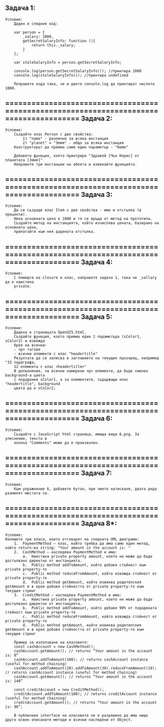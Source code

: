 Задача 1:
---------------------------------------------------------------------------------------
	Условие:
		Даден е следния код:

		var person = {
			_salary: 1000,
			getSecretSalaryInfo: function (){
				return this._salary;
			}
		};

		var stoleSalaryInfo = person.getSecretSalaryInfo;

		console.log(person.getSecretSalaryInfo()); //принтира 1000
		console.log(stoleSalaryInfo()); //принтира undefined

		Поправете кода така, че и двете console.log да принтират числото 1000.			
		
=======================================================================================
Задача 2:
---------------------------------------------------------------------------------------
	Условие: 
		Създайте клас Person с две свойства: 
			1) "name" - различно за всяка инстанция 
			2) "planet" = "Земя" - общо за всяка инстанция
		Конструкторът да приема само един параметър - "Name"

		Добавете функция, която принтрира "Здравей [Чък Норис] от планетата [Земя]"
		Направете три инстанции на обекта и извикайте функцията.

=======================================================================================
Задача 3: 
---------------------------------------------------------------------------------------
	Условие:
		Да се създаде клас Item с две свойства - име и отстъпка (в проценти).
		Нека основната цена е 1000 и тя се връща от метод на прототипа.
		Създайте метод на инстанцията, който изчислява цената, базирано на основната цена,
		прилагайги към нея дадената отстъпка.
	

=======================================================================================
Задача 4: 
---------------------------------------------------------------------------------------
	Условие: 
		С помощта на closure и клас, направете задача 1, така че _sallary да е наистина
		private.

=======================================================================================
Задача 5: 
---------------------------------------------------------------------------------------
	Условие:
		Дадена е страницата OpenUI5.html.
		Създайте функция, която приема един 2 параметъра (sColor1, sColor2) и извежда
		броя на всички:
		- <p> тагове
		- всички елементи с клас "headertitle"
		Резултата да се записва в заглавието на текущия прозорец, например "33 параграфа,
		12 елемента с клас <headertitle>"
		В допълнение, за всички намерени <p> елементи, да бъде сменен background-a цвета
		с подадения sColor1, а за елементите, съдържащи клас "headertitle", background
		цвета да е sColor2;


=======================================================================================
Задача 6: 
---------------------------------------------------------------------------------------
	Условие:
		Създайте с JavaScript html страница, имаща вида 6.png. За улеснение, текста в 
		колона "Comments" може да е произволен.				

=======================================================================================
Задача 7: 
---------------------------------------------------------------------------------------
	Условие:
		Към упражнение 6, добавете бутон, при чието натискане, двата реда разменят местата си.
	
=======================================================================================
Задача 8*: 
---------------------------------------------------------------------------------------
	Условие:
	Напишете три класа, които отговарят на следната UML диаграма: 
		1.	PaymentMethod – клас, който трябва да има само един метод, който return-ва string: "Your amount in the account is: "
		2.	CashMethod – наследява PaymentMethod и има:
			a.	Наистина private property amount, което не може да бъде достъпвано директно от инстанцията. 
			b.	Public method addToAmount, който добавя стойност към private property-то
			c.	Public method reduceFromAmount, който изважда стойност от private property-то
			d.	Public method getAmount, който извиква родителския getAmount и в края добавя стойността от private property-то към текущия стринг
		3.	CreditMethod – наследява PaymentMethod и има:
			a.	Наистина private property amount, което не може да бъде достъпвано директно от инстанцията. 
			b.	Public method addToAmount, който добавя 90% от подадената стойност към private property-то 
			c.	Public method reduceFromAmount, който изважда стойност от private property-то
			d.	Public method getAmount, който извиква родителския getAmount и в края добавя стойността от private property-то към текущия стринг

		Пример за използване на класовете:
		const cashAccount = new CashMethod();
		cashAccount.getAmount(); // returns “Your amount in the account is: 0”
		cashAccount.addToAmount(100); // returns cashAccount instance (useful for method chaining)
		cashAccount.addToAmount(20).addToAmount(30).reduceFromAmount(10); // returns cashAccount instance (useful for method chaining)
		cashAccount.getAmount(); // returns “Your amount in the account is: 140”

		const creditAccount = new CreditMethod();
		creditAccount.addToAmount(100); // returns creditAccount instance (useful for method chaining)
		creditAccount.getAmount(); // returns “Your amount in the account is: 90”;

		В публичния interface на класовете не е разрешено да има нищо друго освен описаните методи и всички наследени от Object.







